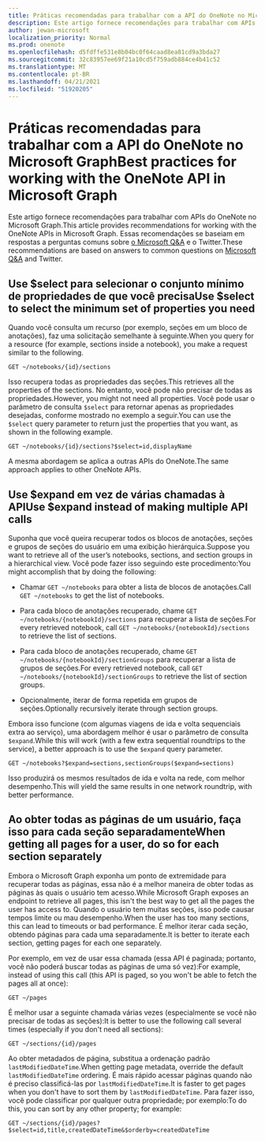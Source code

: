 ```yaml
---
title: Práticas recomendadas para trabalhar com a API do OneNote no Microsoft Graph
description: Este artigo fornece recomendações para trabalhar com APIs do OneNote no Microsoft Graph. Essas recomendações se baseiam em respostas a perguntas comuns sobre o Microsoft Q&A e o Twitter.
author: jewan-microsoft
localization_priority: Normal
ms.prod: onenote
ms.openlocfilehash: d5fdffe531e8b04bc0f64caad8ea81cd9a3bda27
ms.sourcegitcommit: 32c83957ee69f21a10cd5f759adb884ce4b41c52
ms.translationtype: MT
ms.contentlocale: pt-BR
ms.lasthandoff: 04/21/2021
ms.locfileid: "51920205"
---
```

# <a name="best-practices-for-working-with-the-onenote-api-in-microsoft-graph"></a><span data-ttu-id="d6b5a-104">Práticas recomendadas para trabalhar com a API do OneNote no Microsoft Graph</span><span class="sxs-lookup"><span data-stu-id="d6b5a-104">Best practices for working with the OneNote API in Microsoft Graph</span></span>

<span data-ttu-id="d6b5a-105">Este artigo fornece recomendações para trabalhar com APIs do OneNote no Microsoft Graph.</span><span class="sxs-lookup"><span data-stu-id="d6b5a-105">This article provides recommendations for working with the OneNote APIs in Microsoft Graph.</span></span> <span data-ttu-id="d6b5a-106">Essas recomendações se baseiam em respostas a perguntas comuns sobre [o Microsoft Q&A](/answers/topics/microsoft-graph-notes.html)  e o Twitter.</span><span class="sxs-lookup"><span data-stu-id="d6b5a-106">These recommendations are based on answers to common questions on [Microsoft Q&A](/answers/topics/microsoft-graph-notes.html)  and Twitter.</span></span>

## <a name="use-select-to-select-the-minimum-set-of-properties-you-need"></a><span data-ttu-id="d6b5a-107">Use $select para selecionar o conjunto mínimo de propriedades de que você precisa</span><span class="sxs-lookup"><span data-stu-id="d6b5a-107">Use $select to select the minimum set of properties you need</span></span>

<span data-ttu-id="d6b5a-108">Quando você consulta um recurso (por exemplo, seções em um bloco de anotações), faz uma solicitação semelhante à seguinte.</span><span class="sxs-lookup"><span data-stu-id="d6b5a-108">When you query for a resource (for example, sections inside a notebook), you make a request similar to the following.</span></span>

```http
GET ~/notebooks/{id}/sections
```

<span data-ttu-id="d6b5a-109">Isso recupera todas as propriedades das seções.</span><span class="sxs-lookup"><span data-stu-id="d6b5a-109">This retrieves all the properties of the sections.</span></span> <span data-ttu-id="d6b5a-110">No entanto, você pode não precisar de todas as propriedades.</span><span class="sxs-lookup"><span data-stu-id="d6b5a-110">However, you might not need all properties.</span></span> <span data-ttu-id="d6b5a-111">Você pode usar o parâmetro de consulta `$select` para retornar apenas as propriedades desejadas, conforme mostrado no exemplo a seguir.</span><span class="sxs-lookup"><span data-stu-id="d6b5a-111">You can use the `$select` query parameter to return just the properties that you want, as shown in the following example.</span></span>

```http
GET ~/notebooks/{id}/sections?$select=id,displayName
```

<span data-ttu-id="d6b5a-112">A mesma abordagem se aplica a outras APIs do OneNote.</span><span class="sxs-lookup"><span data-stu-id="d6b5a-112">The same approach applies to other OneNote APIs.</span></span>

## <a name="use-expand-instead-of-making-multiple-api-calls"></a><span data-ttu-id="d6b5a-113">Use $expand em vez de várias chamadas à API</span><span class="sxs-lookup"><span data-stu-id="d6b5a-113">Use $expand instead of making multiple API calls</span></span>

<span data-ttu-id="d6b5a-114">Suponha que você queira recuperar todos os blocos de anotações, seções e grupos de seções do usuário em uma exibição hierárquica.</span><span class="sxs-lookup"><span data-stu-id="d6b5a-114">Suppose you want to retrieve all of the user’s notebooks, sections, and section groups in a hierarchical view.</span></span> <span data-ttu-id="d6b5a-115">Você pode fazer isso seguindo este procedimento:</span><span class="sxs-lookup"><span data-stu-id="d6b5a-115">You might accomplish that by doing the following:</span></span>

* <span data-ttu-id="d6b5a-116">Chamar `GET ~/notebooks` para obter a lista de blocos de anotações.</span><span class="sxs-lookup"><span data-stu-id="d6b5a-116">Call `GET ~/notebooks` to get the list of notebooks.</span></span>

* <span data-ttu-id="d6b5a-117">Para cada bloco de anotações recuperado, chame `GET ~/notebooks/{notebookId}/sections` para recuperar a lista de seções.</span><span class="sxs-lookup"><span data-stu-id="d6b5a-117">For every retrieved notebook, call `GET ~/notebooks/{notebookId}/sections` to retrieve the list of sections.</span></span>

* <span data-ttu-id="d6b5a-118">Para cada bloco de anotações recuperado, chame `GET ~/notebooks/{notebookId}/sectionGroups` para recuperar a lista de grupos de seções.</span><span class="sxs-lookup"><span data-stu-id="d6b5a-118">For every retrieved notebook, call `GET ~/notebooks/{notebookId}/sectionGroups` to retrieve the list of section groups.</span></span>

* <span data-ttu-id="d6b5a-119">Opcionalmente, iterar de forma repetida em grupos de seções.</span><span class="sxs-lookup"><span data-stu-id="d6b5a-119">Optionally recursively iterate through section groups.</span></span>

<span data-ttu-id="d6b5a-120">Embora isso funcione (com algumas viagens de ida e volta sequenciais extra ao serviço), uma abordagem melhor é usar o parâmetro de consulta `$expand`.</span><span class="sxs-lookup"><span data-stu-id="d6b5a-120">While this will work (with a few extra sequential roundtrips to the service), a better approach is to use the `$expand` query parameter.</span></span> 

```http
GET ~/notebooks?$expand=sections,sectionGroups($expand=sections)
```

<span data-ttu-id="d6b5a-121">Isso produzirá os mesmos resultados de ida e volta na rede, com melhor desempenho.</span><span class="sxs-lookup"><span data-stu-id="d6b5a-121">This will yield the same results in one network roundtrip, with better performance.</span></span>

## <a name="when-getting-all-pages-for-a-user-do-so-for-each-section-separately"></a><span data-ttu-id="d6b5a-122">Ao obter todas as páginas de um usuário, faça isso para cada seção separadamente</span><span class="sxs-lookup"><span data-stu-id="d6b5a-122">When getting all pages for a user, do so for each section separately</span></span>

<span data-ttu-id="d6b5a-123">Embora o Microsoft Graph exponha um ponto de extremidade para recuperar todas as páginas, essa não é a melhor maneira de obter todas as páginas às quais o usuário tem acesso.</span><span class="sxs-lookup"><span data-stu-id="d6b5a-123">While Microsoft Graph exposes an endpoint to retrieve all pages, this isn't the best way to get all the pages the user has access to.</span></span> <span data-ttu-id="d6b5a-124">Quando o usuário tem muitas seções, isso pode causar tempos limite ou mau desempenho.</span><span class="sxs-lookup"><span data-stu-id="d6b5a-124">When the user has too many sections, this can lead to timeouts or bad performance.</span></span> <span data-ttu-id="d6b5a-125">É melhor iterar cada seção, obtendo páginas para cada uma separadamente.</span><span class="sxs-lookup"><span data-stu-id="d6b5a-125">It is better to iterate each section, getting pages for each one separately.</span></span>

<span data-ttu-id="d6b5a-126">Por exemplo, em vez de usar essa chamada (essa API é paginada; portanto, você não poderá buscar todas as páginas de uma só vez):</span><span class="sxs-lookup"><span data-stu-id="d6b5a-126">For example, instead of using this call (this API is paged, so you won't be able to fetch the pages all at once):</span></span>

```http
GET ~/pages
```

<span data-ttu-id="d6b5a-127">É melhor usar a seguinte chamada várias vezes (especialmente se você não precisar de todas as seções):</span><span class="sxs-lookup"><span data-stu-id="d6b5a-127">It is better to use the following call several times (especially if you don't need all sections):</span></span>

```http
GET ~/sections/{id}/pages
```

<span data-ttu-id="d6b5a-128">Ao obter metadados de página, substitua a ordenação padrão `lastModifiedDateTime`.</span><span class="sxs-lookup"><span data-stu-id="d6b5a-128">When getting page metadata, override the default `lastModifiedDateTime` ordering.</span></span> <span data-ttu-id="d6b5a-129">É mais rápido acessar páginas quando não é preciso classificá-las por `lastModifiedDateTime`.</span><span class="sxs-lookup"><span data-stu-id="d6b5a-129">It is faster to get pages when you don't have to sort them by `lastModifiedDateTime`.</span></span> <span data-ttu-id="d6b5a-130">Para fazer isso, você pode classificar por qualquer outra propriedade; por exemplo:</span><span class="sxs-lookup"><span data-stu-id="d6b5a-130">To do this, you can sort by any other property; for example:</span></span>

```http
GET ~/sections/{id}/pages?$select=id,title,createdDateTime&$orderby=createdDateTime
```